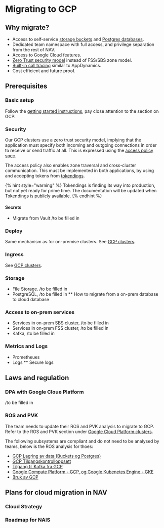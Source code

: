 # Migrating to GCP

## Why migrate?
* Access to self-service [storage buckets](../persistence/buckets.md)
  and [Postgres databases](../persistence/postgres.md). 
* Dedicated team namespace with full access, and privilege separation from the rest of NAV.
* Access to Google Cloud features.
* [Zero Trust security model](https://github.com/navikt/pig/blob/master/kubeops/doc/zero-trust.md) instead of FSS/SBS zone model.
* [Built-in call tracing](https://istio.io/docs/tasks/observability/distributed-tracing/) similar to AppDynamics.
* Cost efficient and future proof.

## Prerequisites

### Basic setup
Follow the [getting started instructions](../basics/access.md), pay close attention to the section on GCP.

### Security
Our GCP clusters use a zero trust security model, implying that the application
must specify both incoming and outgoing connections in order to receive or send
traffic at all. This is expressed using the [access policy
spec](../nais-application/access-policy.md).

The access policy also enables zone traversal and cross-cluster communication. This
must be implemented in both applications, by using and accepting tokens from
[tokendings](https://github.com/nais/jwker/blob/master/TOKENFLOW.md).

{% hint style="warning" %}
Tokendings is finding its way into production, but not yet ready for prime time.
The documentation will be updated when Tokendings is publicly available.
{% endhint %}

#### Secrets
* Migrate from Vault /to be filled in

### Deploy
Same mechanism as for on-premise clusters. See [GCP clusters](gcp.md).

### Ingress
See [GCP clusters](gcp.md).

### Storage
* File Storage. /to be filled in
* PostgreSQL, /to be filled in
** How to migrate from a on-prem database to cloud database

### Access to on-prem services
* Services in on-prem SBS cluster, /to be filled in
* Services in on-prem FSS cluster, /to be filled in
* Kafka, /to be filled in 

### Metrics and Logs
* Prometheues
* Logs
** Secure logs

## Laws and regulation

### DPA with Google Cloue Platform
/to be filled in

### ROS and PVK

The team needs to update their ROS and PVK analysis to migrate to GCP.
Refer to the ROS and PVK section under [Google Cloud Platform clusters](gcp.md).

The following subsystems are compliant and do not need to be analysed by teams, below is the ROS analysis for thoes:

* [GCP Lagring av data (Buckets og Postgres)](https://apps.powerapps.com/play/f8517640-ea01-46e2-9c09-be6b05013566?ID=219)
* [GCP Tilgangskontrolloppsett](https://apps.powerapps.com/play/f8517640-ea01-46e2-9c09-be6b05013566?ID=218)
* [Tilgang til Kafka fra GCP](https://apps.powerapps.com/play/f8517640-ea01-46e2-9c09-be6b05013566?ID=229)
* [Google Compute Platform - GCP, og Google Kubenetes Engine - GKE](https://apps.powerapps.com/play/f8517640-ea01-46e2-9c09-be6b05013566?ID=95)
* [Bruk av GCP](https://apps.powerapps.com/play/f8517640-ea01-46e2-9c09-be6b05013566?ID=222)

## Plans for cloud migration in NAV
### Cloud Strategy
### Roadmap for NAIS
